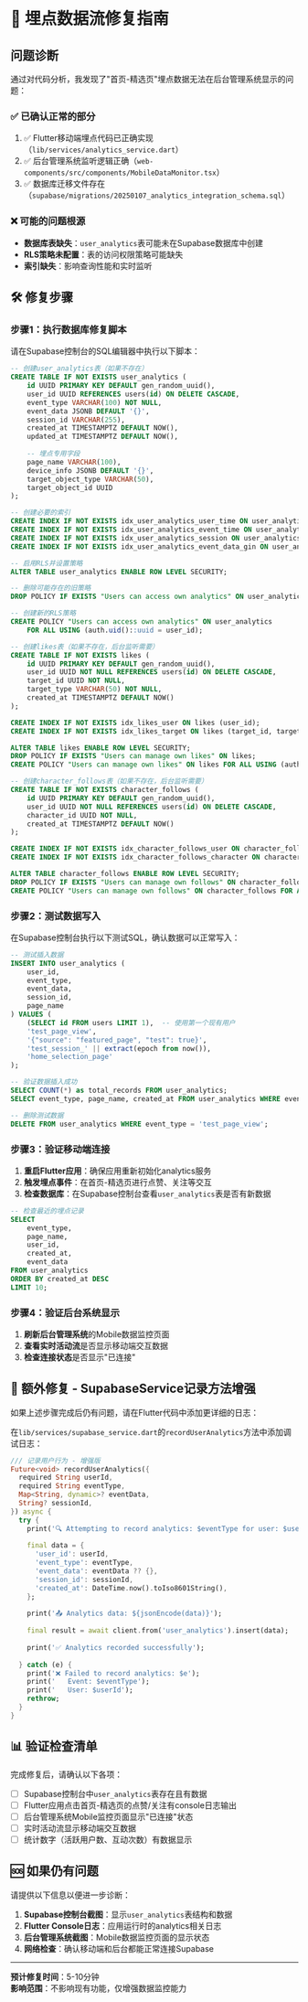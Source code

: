 # 🔧 埋点数据流修复指南

## 问题诊断

通过对代码分析，我发现了"首页-精选页"埋点数据无法在后台管理系统显示的问题：

### ✅ **已确认正常的部分**
1. ✅ Flutter移动端埋点代码已正确实现（`lib/services/analytics_service.dart`）
2. ✅ 后台管理系统监听逻辑正确（`web-components/src/components/MobileDataMonitor.tsx`）
3. ✅ 数据库迁移文件存在（`supabase/migrations/20250107_analytics_integration_schema.sql`）

### ❌ **可能的问题根源**
- **数据库表缺失**：`user_analytics`表可能未在Supabase数据库中创建
- **RLS策略未配置**：表的访问权限策略可能缺失
- **索引缺失**：影响查询性能和实时监听

## 🛠️ 修复步骤

### 步骤1：执行数据库修复脚本

请在Supabase控制台的SQL编辑器中执行以下脚本：

```sql
-- 创建user_analytics表（如果不存在）
CREATE TABLE IF NOT EXISTS user_analytics (
    id UUID PRIMARY KEY DEFAULT gen_random_uuid(),
    user_id UUID REFERENCES users(id) ON DELETE CASCADE,
    event_type VARCHAR(100) NOT NULL,
    event_data JSONB DEFAULT '{}',
    session_id VARCHAR(255),
    created_at TIMESTAMPTZ DEFAULT NOW(),
    updated_at TIMESTAMPTZ DEFAULT NOW(),
    
    -- 埋点专用字段
    page_name VARCHAR(100),
    device_info JSONB DEFAULT '{}',
    target_object_type VARCHAR(50),
    target_object_id UUID
);

-- 创建必要的索引
CREATE INDEX IF NOT EXISTS idx_user_analytics_user_time ON user_analytics (user_id, created_at DESC);
CREATE INDEX IF NOT EXISTS idx_user_analytics_event_time ON user_analytics (event_type, created_at DESC);
CREATE INDEX IF NOT EXISTS idx_user_analytics_session ON user_analytics (session_id);
CREATE INDEX IF NOT EXISTS idx_user_analytics_event_data_gin ON user_analytics USING GIN (event_data);

-- 启用RLS并设置策略
ALTER TABLE user_analytics ENABLE ROW LEVEL SECURITY;

-- 删除可能存在的旧策略
DROP POLICY IF EXISTS "Users can access own analytics" ON user_analytics;

-- 创建新的RLS策略
CREATE POLICY "Users can access own analytics" ON user_analytics
    FOR ALL USING (auth.uid()::uuid = user_id);

-- 创建likes表（如果不存在，后台监听需要）
CREATE TABLE IF NOT EXISTS likes (
    id UUID PRIMARY KEY DEFAULT gen_random_uuid(),
    user_id UUID NOT NULL REFERENCES users(id) ON DELETE CASCADE,
    target_id UUID NOT NULL,
    target_type VARCHAR(50) NOT NULL,
    created_at TIMESTAMPTZ DEFAULT NOW()
);

CREATE INDEX IF NOT EXISTS idx_likes_user ON likes (user_id);
CREATE INDEX IF NOT EXISTS idx_likes_target ON likes (target_id, target_type);

ALTER TABLE likes ENABLE ROW LEVEL SECURITY;
DROP POLICY IF EXISTS "Users can manage own likes" ON likes;
CREATE POLICY "Users can manage own likes" ON likes FOR ALL USING (auth.uid()::uuid = user_id);

-- 创建character_follows表（如果不存在，后台监听需要）
CREATE TABLE IF NOT EXISTS character_follows (
    id UUID PRIMARY KEY DEFAULT gen_random_uuid(),
    user_id UUID NOT NULL REFERENCES users(id) ON DELETE CASCADE,
    character_id UUID NOT NULL,
    created_at TIMESTAMPTZ DEFAULT NOW()
);

CREATE INDEX IF NOT EXISTS idx_character_follows_user ON character_follows (user_id);
CREATE INDEX IF NOT EXISTS idx_character_follows_character ON character_follows (character_id);

ALTER TABLE character_follows ENABLE ROW LEVEL SECURITY;
DROP POLICY IF EXISTS "Users can manage own follows" ON character_follows;
CREATE POLICY "Users can manage own follows" ON character_follows FOR ALL USING (auth.uid()::uuid = user_id);
```

### 步骤2：测试数据写入

在Supabase控制台执行以下测试SQL，确认数据可以正常写入：

```sql
-- 测试插入数据
INSERT INTO user_analytics (
    user_id, 
    event_type, 
    event_data, 
    session_id,
    page_name
) VALUES (
    (SELECT id FROM users LIMIT 1),  -- 使用第一个现有用户
    'test_page_view',
    '{"source": "featured_page", "test": true}',
    'test_session_' || extract(epoch from now()),
    'home_selection_page'
);

-- 验证数据插入成功
SELECT COUNT(*) as total_records FROM user_analytics;
SELECT event_type, page_name, created_at FROM user_analytics WHERE event_type = 'test_page_view';

-- 删除测试数据
DELETE FROM user_analytics WHERE event_type = 'test_page_view';
```

### 步骤3：验证移动端连接

1. **重启Flutter应用**：确保应用重新初始化analytics服务
2. **触发埋点事件**：在首页-精选页进行点赞、关注等交互
3. **检查数据库**：在Supabase控制台查看`user_analytics`表是否有新数据

```sql
-- 检查最近的埋点记录
SELECT 
    event_type, 
    page_name, 
    user_id, 
    created_at,
    event_data
FROM user_analytics 
ORDER BY created_at DESC 
LIMIT 10;
```

### 步骤4：验证后台系统显示

1. **刷新后台管理系统**的Mobile数据监控页面
2. **查看实时活动流**是否显示移动端交互数据
3. **检查连接状态**是否显示"已连接"

## 🔧 额外修复 - SupabaseService记录方法增强

如果上述步骤完成后仍有问题，请在Flutter代码中添加更详细的日志：

在`lib/services/supabase_service.dart`的`recordUserAnalytics`方法中添加调试日志：

```dart
/// 记录用户行为 - 增强版
Future<void> recordUserAnalytics({
  required String userId,
  required String eventType,
  Map<String, dynamic>? eventData,
  String? sessionId,
}) async {
  try {
    print('🔍 Attempting to record analytics: $eventType for user: $userId');
    
    final data = {
      'user_id': userId,
      'event_type': eventType,
      'event_data': eventData ?? {},
      'session_id': sessionId,
      'created_at': DateTime.now().toIso8601String(),
    };
    
    print('📤 Analytics data: ${jsonEncode(data)}');
    
    final result = await client.from('user_analytics').insert(data);
    
    print('✅ Analytics recorded successfully');
    
  } catch (e) {
    print('❌ Failed to record analytics: $e');
    print('   Event: $eventType');
    print('   User: $userId');
    rethrow;
  }
}
```

## 📊 验证检查清单

完成修复后，请确认以下各项：

- [ ] Supabase控制台中`user_analytics`表存在且有数据
- [ ] Flutter应用点击首页-精选页的点赞/关注有console日志输出
- [ ] 后台管理系统Mobile监控页面显示"已连接"状态
- [ ] 实时活动流显示移动端交互数据
- [ ] 统计数字（活跃用户数、互动次数）有数据显示

## 🆘 如果仍有问题

请提供以下信息以便进一步诊断：

1. **Supabase控制台截图**：显示`user_analytics`表结构和数据
2. **Flutter Console日志**：应用运行时的analytics相关日志
3. **后台管理系统截图**：Mobile数据监控页面的显示状态
4. **网络检查**：确认移动端和后台都能正常连接Supabase

---

**预计修复时间**：5-10分钟  
**影响范围**：不影响现有功能，仅增强数据监控能力